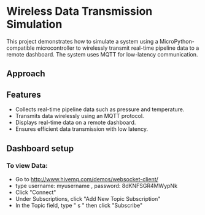 # Wireless Data Transmission Simulation
This project demonstrates how to simulate a system using a MicroPython-compatible microcontroller to wirelessly transmit real-time pipeline data to a remote dashboard. The system uses MQTT for low-latency communication.
## Approach


## Features
- Collects real-time pipeline data such as pressure and temperature.
- Transmits data wirelessly using an MQTT protocol.
- Displays real-time data on a remote dashboard.
- Ensures efficient data transmission with low latency.
## Dashboard setup
### To view Data:
- Go to http://www.hivemq.com/demos/websocket-client/
- type username: myusername , password: 8dKNFSGR4MWypNk
- Click "Connect"
- Under Subscriptions, click "Add New Topic Subscription"
- In the Topic field, type " s " then click "Subscribe"
